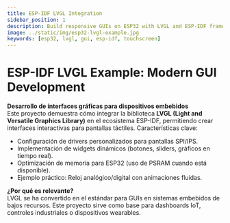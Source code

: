 ```yaml
---
title: ESP-IDF LVGL Integration
sidebar_position: 1
description: Build responsive GUIs on ESP32 with LVGL and ESP-IDF framework.
image: ../static/img/esp32-lvgl-example.jpg
keywords: [esp32, lvgl, gui, esp-idf, touchscreen]
---
```


# ESP-IDF LVGL Example: Modern GUI Development

**Desarrollo de interfaces gráficas para dispositivos embebidos**  
Este proyecto demuestra cómo integrar la biblioteca **LVGL (Light and Versatile Graphics Library)** en el ecosistema ESP-IDF, permitiendo crear interfaces interactivas para pantallas táctiles. Características clave:

- Configuración de drivers personalizados para pantallas SPI/IPS.
- Implementación de widgets dinámicos (botones, sliders, gráficos en tiempo real).
- Optimización de memoria para ESP32 (uso de PSRAM cuando está disponible).
- Ejemplo práctico: Reloj analógico/digital con animaciones fluidas.

**¿Por qué es relevante?**  
LVGL se ha convertido en el estándar para GUIs en sistemas embebidos de bajos recursos. Este proyecto sirve como base para dashboards IoT, controles industriales o dispositivos wearables.